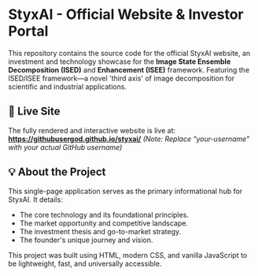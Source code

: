 # StyxAI - Official Website & Investor Portal

This repository contains the source code for the official StyxAI website, an investment and technology showcase for the **Image State Ensemble Decomposition (ISED)** and **Enhancement (ISEE)** framework. Featuring the ISED/ISEE framework—a novel 'third axis' of image decomposition for scientific and industrial applications.


## 🚀 Live Site

The fully rendered and interactive website is live at:
**https://githubusergod.github.io/styxai/** *(Note: Replace "your-username" with your actual GitHub username)*

## 💡 About the Project

This single-page application serves as the primary informational hub for StyxAI. It details:
* The core technology and its foundational principles.
* The market opportunity and competitive landscape.
* The investment thesis and go-to-market strategy.
* The founder's unique journey and vision.

This project was built using HTML, modern CSS, and vanilla JavaScript to be lightweight, fast, and universally accessible.
